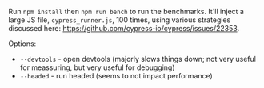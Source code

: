 Run `npm install` then `npm run bench` to run the benchmarks. It'll inject a large JS file, `cypress_runner.js`, 100 times, using various strategies discussed here: https://github.com/cypress-io/cypress/issues/22353.

Options:

- `--devtools` - open devtools (majorly slows things down; not very useful for meassuring, but very useful for debugging)
- `--headed` - run headed (seems to not impact performance)

